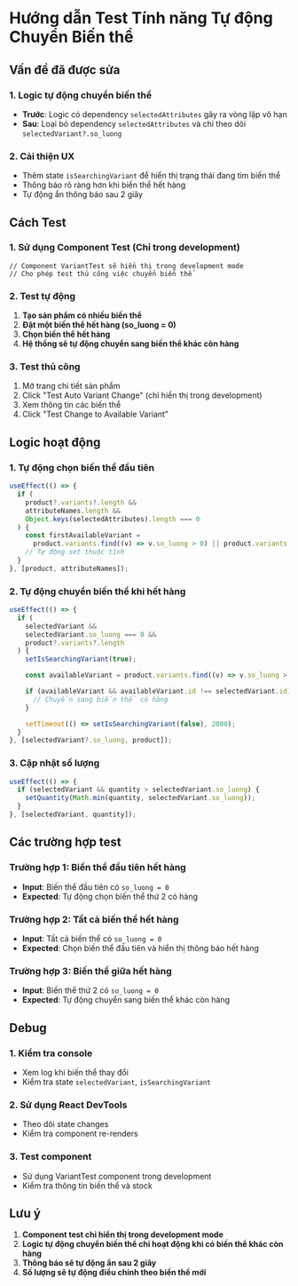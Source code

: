 # Hướng dẫn Test Tính năng Tự động Chuyển Biến thể

## Vấn đề đã được sửa

### 1. Logic tự động chuyển biến thể

- **Trước**: Logic có dependency `selectedAttributes` gây ra vòng lặp vô hạn
- **Sau**: Loại bỏ dependency `selectedAttributes` và chỉ theo dõi `selectedVariant?.so_luong`

### 2. Cải thiện UX

- Thêm state `isSearchingVariant` để hiển thị trạng thái đang tìm biến thể
- Thông báo rõ ràng hơn khi biến thể hết hàng
- Tự động ẩn thông báo sau 2 giây

## Cách Test

### 1. Sử dụng Component Test (Chỉ trong development)

```tsx
// Component VariantTest sẽ hiển thị trong development mode
// Cho phép test thủ công việc chuyển biến thể
```

### 2. Test tự động

1. **Tạo sản phẩm có nhiều biến thể**
2. **Đặt một biến thể hết hàng (so_luong = 0)**
3. **Chọn biến thể hết hàng**
4. **Hệ thống sẽ tự động chuyển sang biến thể khác còn hàng**

### 3. Test thủ công

1. Mở trang chi tiết sản phẩm
2. Click "Test Auto Variant Change" (chỉ hiển thị trong development)
3. Xem thông tin các biến thể
4. Click "Test Change to Available Variant"

## Logic hoạt động

### 1. Tự động chọn biến thể đầu tiên

```typescript
useEffect(() => {
  if (
    product?.variants?.length &&
    attributeNames.length &&
    Object.keys(selectedAttributes).length === 0
  ) {
    const firstAvailableVariant =
      product.variants.find((v) => v.so_luong > 0) || product.variants[0];
    // Tự động set thuộc tính
  }
}, [product, attributeNames]);
```

### 2. Tự động chuyển biến thể khi hết hàng

```typescript
useEffect(() => {
  if (
    selectedVariant &&
    selectedVariant.so_luong === 0 &&
    product?.variants?.length
  ) {
    setIsSearchingVariant(true);

    const availableVariant = product.variants.find((v) => v.so_luong > 0);

    if (availableVariant && availableVariant.id !== selectedVariant.id) {
      // Chuyển sang biến thể có hàng
    }

    setTimeout(() => setIsSearchingVariant(false), 2000);
  }
}, [selectedVariant?.so_luong, product]);
```

### 3. Cập nhật số lượng

```typescript
useEffect(() => {
  if (selectedVariant && quantity > selectedVariant.so_luong) {
    setQuantity(Math.min(quantity, selectedVariant.so_luong));
  }
}, [selectedVariant, quantity]);
```

## Các trường hợp test

### Trường hợp 1: Biến thể đầu tiên hết hàng

- **Input**: Biến thể đầu tiên có `so_luong = 0`
- **Expected**: Tự động chọn biến thể thứ 2 có hàng

### Trường hợp 2: Tất cả biến thể hết hàng

- **Input**: Tất cả biến thể có `so_luong = 0`
- **Expected**: Chọn biến thể đầu tiên và hiển thị thông báo hết hàng

### Trường hợp 3: Biến thể giữa hết hàng

- **Input**: Biến thể thứ 2 có `so_luong = 0`
- **Expected**: Tự động chuyển sang biến thể khác còn hàng

## Debug

### 1. Kiểm tra console

- Xem log khi biến thể thay đổi
- Kiểm tra state `selectedVariant`, `isSearchingVariant`

### 2. Sử dụng React DevTools

- Theo dõi state changes
- Kiểm tra component re-renders

### 3. Test component

- Sử dụng VariantTest component trong development
- Kiểm tra thông tin biến thể và stock

## Lưu ý

1. **Component test chỉ hiển thị trong development mode**
2. **Logic tự động chuyển biến thể chỉ hoạt động khi có biến thể khác còn hàng**
3. **Thông báo sẽ tự động ẩn sau 2 giây**
4. **Số lượng sẽ tự động điều chỉnh theo biến thể mới**
